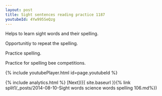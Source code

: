 ```yaml
---
layout: post
title: Sight sentences reading practice 1187
youtubeId: 4Yw995SeQzg
---
```

 
 
Helps to learn sight words and their spelling.

Opportunitiy to repeat the spelling. 

Practice spelling. 
 
Practice for spelling bee competitions. 
 
{% include youtubePlayer.html id=page.youtubeId %}
 
 
{% include analytics.html %} 
[Next]({{ site.baseurl }}{% link  split1/_posts/2014-08-10-Sight words science words spelling 106.md%})
 
